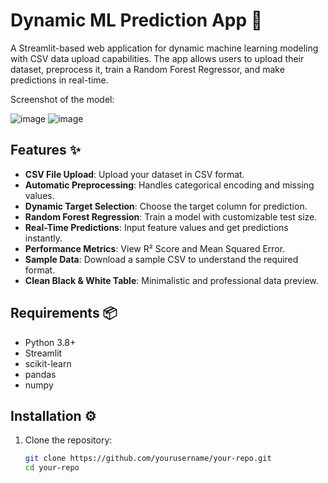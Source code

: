 # Dynamic ML Prediction App 🚀

A Streamlit-based web application for dynamic machine learning modeling with CSV data upload capabilities. The app allows users to upload their dataset, preprocess it, train a Random Forest Regressor, and make predictions in real-time.

Screenshot of the model:

![image](https://github.com/user-attachments/assets/f6b9ccfc-64f1-456a-98aa-18e529300ab1)
![image](https://github.com/user-attachments/assets/4342eaa4-5a54-4c56-887d-8693b0ebfab0)


## Features ✨
- **CSV File Upload**: Upload your dataset in CSV format.
- **Automatic Preprocessing**: Handles categorical encoding and missing values.
- **Dynamic Target Selection**: Choose the target column for prediction.
- **Random Forest Regression**: Train a model with customizable test size.
- **Real-Time Predictions**: Input feature values and get predictions instantly.
- **Performance Metrics**: View R² Score and Mean Squared Error.
- **Sample Data**: Download a sample CSV to understand the required format.
- **Clean Black & White Table**: Minimalistic and professional data preview.

## Requirements 📦
- Python 3.8+
- Streamlit
- scikit-learn
- pandas
- numpy

## Installation ⚙️
1. Clone the repository:
   ```bash
   git clone https://github.com/yourusername/your-repo.git
   cd your-repo
